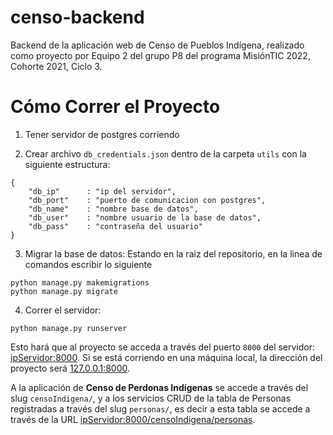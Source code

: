 # censo-backend

Backend de la aplicación web de Censo de Pueblos Indígena, realizado como proyecto por Equipo 2 del grupo P8 del programa MisiónTIC 2022, Cohorte 2021, Ciclo 3.

# Cómo Correr el Proyecto

1. Tener servidor de postgres corriendo

2. Crear archivo ``db_credentials.json`` dentro de la carpeta ``utils`` con la siguiente estructura:
```
{
	"db_ip"      : "ip del servidor",
	"db_port"    : "puerto de comunicacion con postgres", 
    "db_name"    : "nombre base de datos",
	"db_user"    : "nombre usuario de la base de datos",
	"db_pass"    : "contraseña del usuario"
}
```

3. Migrar la base de datos: Estando en la raiz del repositorio, en la linea de comandos escribir lo siguiente
```
python manage.py makemigrations
python manage.py migrate
```

4. Correr el servidor:
```
python manage.py runserver
```
Esto hará que al proyecto se acceda a través del puerto ``8000`` del servidor: [ipServidor:8000](ipServidor:8000). Si se está corriendo en una máquina local, la dirección del proyecto será [127.0.0.1:8000](127.0.0.1:8000]).

A la aplicación de **Censo de Perdonas Indígenas** se accede a través del slug ``censoIndigena/``, y a los servicios CRUD de la tabla de Personas registradas a través del slug ``personas/``, es decir a esta tabla se accede a través de la URL [ipServidor:8000/censoIndigena/personas](ipServidor:8000/censoIndigena/personas/).

